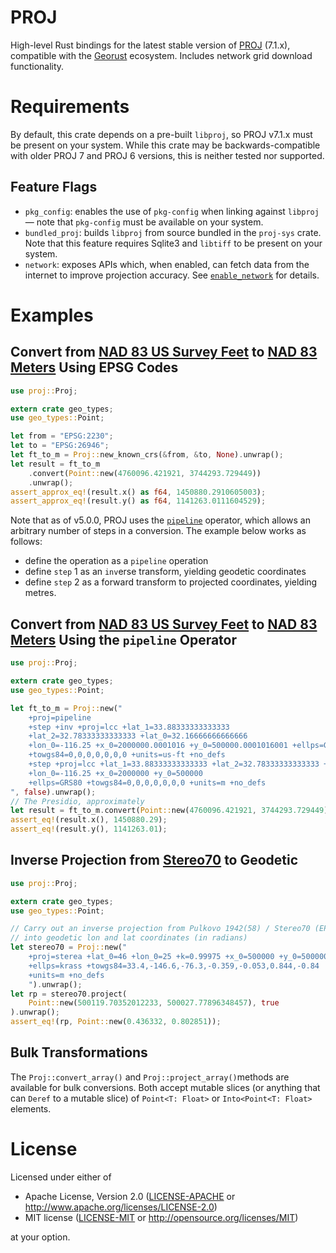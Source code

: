 # PROJ

High-level Rust bindings for the latest stable version of [PROJ](https://github.com/OSGeo/proj) (7.1.x), compatible with the [Georust](https://crates.io/geo) ecosystem. Includes network grid download functionality.

# Requirements

By default, this crate depends on a pre-built `libproj`, so PROJ v7.1.x must be present on your system. While this crate may be backwards-compatible with older PROJ 7 and PROJ 6 versions, this is neither tested nor supported.

## Feature Flags

- `pkg_config`: enables the use of `pkg-config` when linking against `libproj` —
  note that `pkg-config` must be available on your system.
- `bundled_proj`: builds `libproj` from source bundled in the `proj-sys` crate.
  Note that this feature requires Sqlite3 and `libtiff` to be present on your
  system.
- `network`: exposes APIs which, when enabled, can fetch data from the internet
  to improve projection accuracy. See
  [`enable_network`](struct.ProjBuilder.html#method.enable_network) for
  details.

# Examples

## Convert from [NAD 83 US Survey Feet](https://epsg.io/2230) to [NAD 83 Meters](https://epsg.io/26946) Using EPSG Codes
```rust
use proj::Proj;

extern crate geo_types;
use geo_types::Point;

let from = "EPSG:2230";
let to = "EPSG:26946";
let ft_to_m = Proj::new_known_crs(&from, &to, None).unwrap();
let result = ft_to_m
    .convert(Point::new(4760096.421921, 3744293.729449))
    .unwrap();
assert_approx_eq!(result.x() as f64, 1450880.2910605003);
assert_approx_eq!(result.y() as f64, 1141263.0111604529);
```

Note that as of v5.0.0, PROJ uses the [`pipeline`](https://proj.org/operations/pipeline.html) operator, which allows an arbitrary number of steps in a conversion. The example below works as follows:

- define the operation as a `pipeline` operation
- define `step` 1 as an `inv`erse transform, yielding geodetic coordinates
- define `step` 2 as a forward transform to projected coordinates, yielding metres.

## Convert from [NAD 83 US Survey Feet](https://epsg.io/2230) to [NAD 83 Meters](https://epsg.io/26946) Using the `pipeline` Operator
```rust
use proj::Proj;

extern crate geo_types;
use geo_types::Point;

let ft_to_m = Proj::new("
    +proj=pipeline
    +step +inv +proj=lcc +lat_1=33.88333333333333
    +lat_2=32.78333333333333 +lat_0=32.16666666666666
    +lon_0=-116.25 +x_0=2000000.0001016 +y_0=500000.0001016001 +ellps=GRS80
    +towgs84=0,0,0,0,0,0,0 +units=us-ft +no_defs
    +step +proj=lcc +lat_1=33.88333333333333 +lat_2=32.78333333333333 +lat_0=32.16666666666666
    +lon_0=-116.25 +x_0=2000000 +y_0=500000
    +ellps=GRS80 +towgs84=0,0,0,0,0,0,0 +units=m +no_defs
", false).unwrap();
// The Presidio, approximately
let result = ft_to_m.convert(Point::new(4760096.421921, 3744293.729449)).unwrap();
assert_eq!(result.x(), 1450880.29);
assert_eq!(result.y(), 1141263.01);
```

## Inverse Projection from [Stereo70](https://epsg.io/3844) to Geodetic
```rust
use proj::Proj;

extern crate geo_types;
use geo_types::Point;

// Carry out an inverse projection from Pulkovo 1942(58) / Stereo70 (EPSG 3844)
// into geodetic lon and lat coordinates (in radians)
let stereo70 = Proj::new("
    +proj=sterea +lat_0=46 +lon_0=25 +k=0.99975 +x_0=500000 +y_0=500000
    +ellps=krass +towgs84=33.4,-146.6,-76.3,-0.359,-0.053,0.844,-0.84
    +units=m +no_defs
    ").unwrap();
let rp = stereo70.project(
    Point::new(500119.70352012233, 500027.77896348457), true
).unwrap();
assert_eq!(rp, Point::new(0.436332, 0.802851));
```

## Bulk Transformations
The `Proj::convert_array()` and `Proj::project_array()`methods are available for bulk conversions. Both accept mutable slices (or anything that can `Deref` to a mutable slice) of `Point<T: Float>` or `Into<Point<T: Float>` elements.

# License

Licensed under either of

 * Apache License, Version 2.0 ([LICENSE-APACHE](LICENSE-APACHE) or http://www.apache.org/licenses/LICENSE-2.0)
 * MIT license ([LICENSE-MIT](LICENSE-MIT) or http://opensource.org/licenses/MIT)

at your option.
